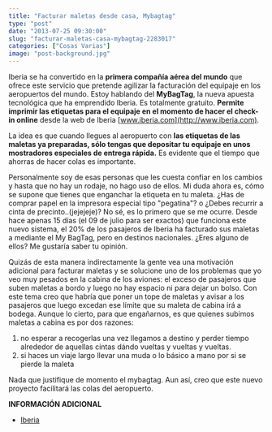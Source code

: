 ```yaml
---
title: "Facturar maletas desde casa, Mybagtag"
type: "post"
date: "2013-07-25 09:30:00"
slug: "facturar-maletas-casa-mybagtag-2283017"
categories: ["Cosas Varias"]
image: "post-background.jpg"
---
```


 Iberia se ha convertido en la **primera compañía aérea del mundo** que ofrece este servicio que pretende agilizar la facturación del equipaje en los aeropuertos del mundo. Estoy hablando del **MyBagTag**, la nueva apuesta tecnológica que ha emprendido Iberia. Es totalmente gratuito. **Permite imprimir las etiquetas para el equipaje en el momento de hacer el check-in online** desde la web de Iberia [www.iberia.com](http://www.iberia.com).

 La idea es que cuando llegues al aeropuerto con **las etiquetas de las maletas ya preparadas, sólo tengas que depositar tu equipaje en unos mostradores especiales de entrega rápida.** Es evidente que el tiempo que ahorras de hacer colas es importante.

 Personalmente soy de esas personas que les cuesta confiar en los cambios y hasta que no hay un rodaje, no hago uso de ellos. Mi duda ahora es, cómo se supone que tienes que enganchar la etiqueta en tu maleta. ¿Has de comprar papel en la impresora especial tipo "pegatina"? o ¿Debes recurrir a cinta de precinto..(jejejeje)? No sé, es lo primero que se me ocurre. Desde hace apenas 15 días (el 09 de julio para ser exactos) que funciona este nuevo sistema, el 20% de los pasajeros de Iberia ha facturado sus maletas a mediante el My BagTag, pero en destinos nacionales. ¿Eres alguno de ellos? Me gustaría saber tu opinión.

 Quizás de esta manera indirectamente la gente vea una motivación adicional para facturar maletas y se solucione uno de los problemas que yo veo muy pesados en la cabina de los aviones: el exceso de pasajeros que suben maletas a bordo y luego no hay espacio ni para dejar un bolso. Con este tema creo que habría que poner un tope de maletas y avisar a los pasajeros que luego excedan ese límite que su maleta de cabina irá a bodega. Aunque lo cierto, para que engañarnos, es que quienes subimos maletas a cabina es por dos razones:

1. no esperar a recogerlas una vez llegamos a destino y perder tiempo alrededor de aquellas cintas dándo vueltas y vueltas y vueltas.
2. si haces un viaje largo llevar una muda o lo básico a mano por si se pierde la maleta

 Nada que justifique de momento el mybagtag. Aun así, creo que este nuevo proyecto facilitará las colas del aeropuerto.

 **INFORMACIÓN ADICIONAL**

- [Iberia](http://www.iberia.com/)